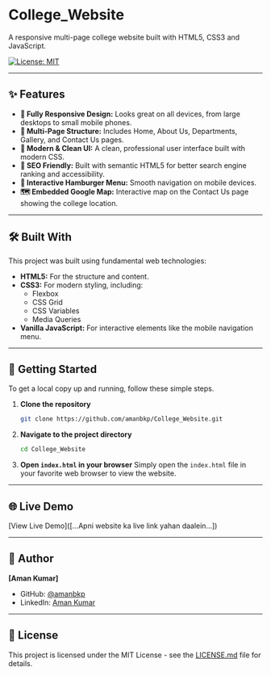 # College_Website
A responsive multi-page college website built with HTML5, CSS3 and JavaScript.

[![License: MIT](https://img.shields.io/badge/License-MIT-yellow.svg)](https://opensource.org/licenses/MIT)


---

## ✨ Features

-   **📱 Fully Responsive Design:** Looks great on all devices, from large desktops to small mobile phones.
-   **📂 Multi-Page Structure:** Includes Home, About Us, Departments, Gallery, and Contact Us pages.
-   **🎨 Modern & Clean UI:** A clean, professional user interface built with modern CSS.
-   **🚀 SEO Friendly:** Built with semantic HTML5 for better search engine ranking and accessibility.
-   **🍔 Interactive Hamburger Menu:** Smooth navigation on mobile devices.
-   **🗺️ Embedded Google Map:** Interactive map on the Contact Us page showing the college location.

---

## 🛠️ Built With

This project was built using fundamental web technologies:

-   **HTML5:** For the structure and content.
-   **CSS3:** For modern styling, including:
    -   Flexbox
    -   CSS Grid
    -   CSS Variables
    -   Media Queries
-   **Vanilla JavaScript:** For interactive elements like the mobile navigation menu.

---

## 🚀 Getting Started

To get a local copy up and running, follow these simple steps.

1.  **Clone the repository**
    ```sh
    git clone https://github.com/amanbkp/College_Website.git
    ```
2.  **Navigate to the project directory**
    ```sh
    cd College_Website
    ```
3.  **Open `index.html` in your browser**
    Simply open the `index.html` file in your favorite web browser to view the website.

---

## 🌐 Live Demo


[View Live Demo]([...Apni website ka live link yahan daalein...])

---

## 👤 Author

**[Aman Kumar]**

-   GitHub: [@amanbkp](https://github.com/amanbkp)
-   LinkedIn: [Aman Kumar]([https://www.linkedin.com/in/amankumarydv/])

---

## 📜 License

This project is licensed under the MIT License - see the [LICENSE.md](LICENSE.md) file for details.

